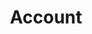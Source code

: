 ---
layout: account-page
template-title: Account
template-description: Account landing page that displays orders, saved products, and personal information
title: Account
description: Account landing page that displays orders, saved products, and personal information
cards:
     - title: Orders
       description: Track your recent orders and view your purchase history.
     - title: Saved products
       description: View or edit the products you have added to your list.
account:
     - subheading: Personal information
       items:
            - carrington.levine@gmail.com
            - 770.123.4567
     - subheading: Organization
       items:
            - Levine Hope for Humanity
            - carrington.levine@gmail.com
            - 770.123.4567   
     - subheading: Shipping
       items:
            - 1234 Hemminton Park
            - Atlanta, GA
            - 30305
settings:
     - subheading: Communication settings
       description: "Don't worry, we'll only send you the most important details: order tracking and product updates."
       checkbox: present
     - subheading: Delete profile
       description: You can delete your profile account at any time. Deleting will remove your profile and the information associated with it.
       checkbox: none
help-more:
     - items:
            - Help/Legal
            - Accessibility
            - Give us feedback
source-domain: 
source-url: 
figma: https://www.figma.com/file/s0zKIEPUh1k0oW4FDvVeIb/USWDS-Templates-Truss-Lib-v2.10.0?node-id=936%3A4152
---